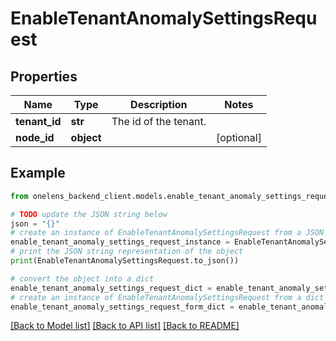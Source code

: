 # EnableTenantAnomalySettingsRequest


## Properties

Name | Type | Description | Notes
------------ | ------------- | ------------- | -------------
**tenant_id** | **str** | The id of the tenant. | 
**node_id** | **object** |  | [optional] 

## Example

```python
from onelens_backend_client.models.enable_tenant_anomaly_settings_request import EnableTenantAnomalySettingsRequest

# TODO update the JSON string below
json = "{}"
# create an instance of EnableTenantAnomalySettingsRequest from a JSON string
enable_tenant_anomaly_settings_request_instance = EnableTenantAnomalySettingsRequest.from_json(json)
# print the JSON string representation of the object
print(EnableTenantAnomalySettingsRequest.to_json())

# convert the object into a dict
enable_tenant_anomaly_settings_request_dict = enable_tenant_anomaly_settings_request_instance.to_dict()
# create an instance of EnableTenantAnomalySettingsRequest from a dict
enable_tenant_anomaly_settings_request_form_dict = enable_tenant_anomaly_settings_request.from_dict(enable_tenant_anomaly_settings_request_dict)
```
[[Back to Model list]](../README.md#documentation-for-models) [[Back to API list]](../README.md#documentation-for-api-endpoints) [[Back to README]](../README.md)


